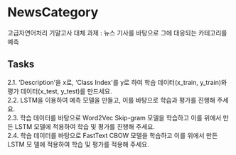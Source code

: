 # NewsCategory
고급자연어처리 기말고사 대체 과제 : 뉴스 기사를 바탕으로 그에 대응되는 카테고리를 예측

## Tasks
2.1. ‘Description’을 x로, ‘Class Index'를 y로 하여 학습 데이터(x_train, y_train)와 평가 데이터(x_test, y_test)를 만드세요.  
2.2. LSTM을 이용하여 예측 모델을 만들고, 이를 바탕으로 학습과 평가를 진행해 주세요.  
2.3. 학습 데이터를 바탕으로 Word2Vec Skip-gram 모델을 학습하고 이를 위에서 만든 LSTM 모델에 적용하여 학습 및 평가를 진행해 주세요.  
2.4. 학습 데이터를 바탕으로 FastText CBOW 모델을 학습하고 이를 위에서 만든 LSTM 모 델에 적용하여 학습 및 평가를 적용해 주세요.  


